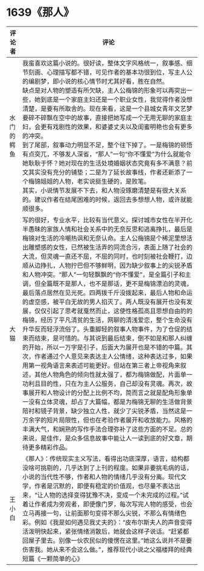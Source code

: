 # 1639《那人》

评论者 | 评论 |
|---|---|
水门的鳄鱼|我蛮喜欢这篇小说的。很好读，整体文字风格统一，叙事感、细节刻画、心理描写都不错，可见作者的基本功很到位，写主人公的编剧梦，即小说的核心情节时尤其好看，胜在自然。<br/>缺点是对人物的塑造有所欠缺，主人公梅锦的形象可以再突出一些，她到底是一个家庭主妇还是一个职业女性，我觉得作者没想清楚，是要有所取舍的。现在来看，这是一个县城女青年文艺梦要碎不碎飘在空中的故事，直接把她写成一个无用无聊的家庭主妇，会更有戏剧性的效果，和婆婆丈夫以及闺蜜明艳也会有更多的冲突。<br/>到了尾部，叙事动力明显不足，整个往下掉了。一是梅锦的顿悟有点突兀，不够发人深省，“那人”一句“你不懂爱”为什么就能令她耿耿于怀？她对现在的生活处境婚姻状态究竟有多不满意？前文其实没有充分的铺垫；二是为了延长故事线，作者还新添了一个梅锦姐姐的人物，老实说挺生硬的，是败笔。<br/>其实，小说情节发展不下去，和人物没琢磨清楚是有很大关系的。建议作者在结尾困难的时候，返回去多想想人物，或许就能顺很多。
大猫|写的很好，专业水平，比较有当代意义。探讨城市女性在半开化半愚昧的家族人情和社会关系中的无奈反思和逃离挣扎，最后是梅锦对生活的冷嘲热讽和无奈认命。主人公梅锦是个稀泥里想活出雕塑感的女性，已然被生活弄的同流合污，表面上随了社会的大流，但灵魂一直还不屈，不屈的同时，也时刻被社会鞭打，边顺从边挣扎，人物拧巴但不够鲜明，因为缺少叙事上的尖锐矛盾和人物冲突。“那人”一句轻飘飘的“你不懂爱”，是全篇引子和主调，但全篇既不是那人，也不是那话，更不是梅锦漂泊的灵魂，最后落点居然在见光死。四两拨千斤没拨起来，最后人物和命运的虚空感，被平白无故的男人掐灭了。两人既没有展开也没有发展，仅仅引起了思考就戛然而止，这使性格孤高且思想自由的的梅锦，经历了平凡清贫的生活，网聊的清浅爱恋，整个生命没有升华反而轻浮流俗了。头重脚轻的叙事人物事件，为了仓促的结束而结束，是可惜的。与其说到最后结束，倒不如是和那人纠缠的开始，所以一万字是引子，后面大为展开也是不错的中篇。其次，作者通过个人意见来表达主人公情绪，这种表达过多，如果用第一视角语言来表述可能更好。但站在第三者上帝视角来叙述，其他人物角色的倾向性就太强了，都为梅锦做配，片面单一功利且目的性，只在为主人公服务，自己却没有灵魂。再次，故事展开和人物设计的分配上比例不均，简而言之就是配角形象单一没有立体灵魂，却占了大篇幅，都是为梅锦无聊的生活做背景陪衬和镜子背景，缺少独立人性，就少了尖锐矛盾，当然这是一万余字的短片局限性，但也在考验作者展开和收放能力。风格的丰满大气，和娴熟的写作手法合理弥补了这些方面的不足。总的来说，是佳作，是众多信息故事中能让人一读到底的好文章，期待更多精彩作品。
王小白|《那人》：传统现实主义写法，看得出功底深厚，语言，结构都没啥可挑剔的，几乎达到了上刊的程度。如果非要挑毛病的话，小说的当代性不够，作者和人物的情绪几乎没有分离。现代文学，作者是沉默的，即便有稳定的价值观，也尽量不表达出来，“让人物的选择变得犹豫不决，变成一个未完成的过程。”试着让作者成为旁观者，即便像门罗，每次写完人物的感受，也会立马再接一句，让前面那句变得不那么尖锐，不那么有情绪色彩。例如《我是如何遇见我丈夫的》：“皮布尔斯夫人的声音变得活泼明快起来，紧张情绪消散后，她就会这样子说话。“赶紧都回屋子里去。别像一伙农民似的傻愣在这里。”她这么说并不是要伤害我。她从来不会这么做。”，推荐现代小说之父福楼拜的经典短篇《一颗简单的心》